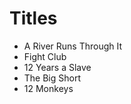 # Titles 

- A River Runs Through It 
- Fight Club 
- 12 Years a Slave 
- The Big Short 
- 12 Monkeys 


